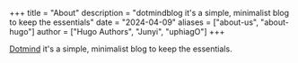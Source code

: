 +++
title = "About"
description = "dotmindblog it's a simple, minimalist blog to keep the essentials"
date = "2024-04-09"
aliases = ["about-us", "about-hugo"]
author = ["Hugo Authors", "Junyi", "uphiagO"]
+++

[Dotmind](https://dotmindblog.vercel.app) it's a simple, minimalist blog to keep the essentials.
